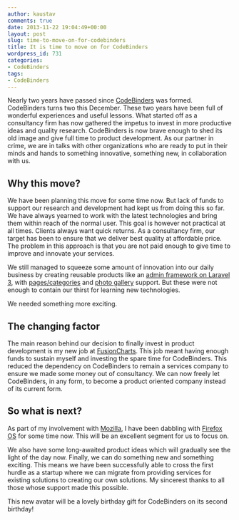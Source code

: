 ```yaml
---
author: kaustav
comments: true
date: 2013-11-22 19:04:49+00:00
layout: post
slug: time-to-move-on-for-codebinders
title: It is time to move on for CodeBinders
wordpress_id: 731
categories:
- CodeBinders
tags:
- CodeBinders
---
```


Nearly two years have passed since [CodeBinders](http://www.codebinders.com) was formed. CodeBinders turns two this December. These two years have been full of wonderful experiences and useful lessons. What started off as a consultancy firm has now gathered the impetus to invest in more productive ideas and quality research. CodeBinders is now brave enough to shed its old image and give full time to product development. As our partner in crime, we are in talks with other organizations who are ready to put in their minds and hands to something innovative, something new, in collaboration with us.<!-- more -->



## Why this move?



We have been planning this move for some time now. But lack of funds to support our research and development had kept us from doing this so far. We have always yearned to work with the latest technologies and bring them within reach of the normal user. This goal is however not practical at all times. Clients always want quick returns. As a consultancy firm, our target has been to ensure that we deliver best quality at affordable price. The problem in this approach is that you are not paid enough to give time to improve and innovate your services.

We still managed to squeeze some amount of innovation into our daily business by creating reusable products like an [admin framework on Laravel 3](https://github.com/codebinders/admin-framework), with [pages/categories](https://github.com/codebinders/pages) and [photo gallery](https://github.com/codebinders/photos) support. But these were not enough to contain our thirst for learning new technologies.

We needed something more exciting.



## The changing factor



The main reason behind our decision to finally invest in product development is my new job at [FusionCharts](http://www.fusioncharts.com). This job meant having enough funds to sustain myself and investing the spare time for CodeBinders. This reduced the dependency on CodeBinders to remain a services company to ensure we made some money out of consultancy. We can now freely let CodeBinders, in any form, to become a product oriented company instead of its current form.



## So what is next?



As part of my involvement with [Mozilla](http://kaustavdm.in/category/mozilla), I have been dabbling with [Firefox OS](http://firefox.com/os) for some time now. This will be an excellent segment for us to focus on.

We also have some long-awaited product ideas which will gradually see the light of the day now. Finally, we can do something new and something exciting. This means we have been successfully able to cross the first hurdle as a startup where we can migrate from providing services for existing solutions to creating our own solutions. My sincerest thanks to all those whose support made this possible.

This new avatar will be a lovely birthday gift for CodeBinders on its second birthday!

